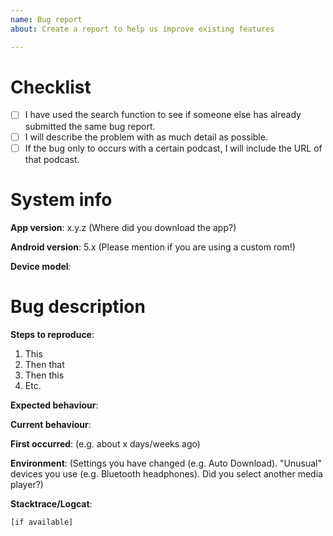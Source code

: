 ```yaml
---
name: Bug report
about: Create a report to help us improve existing features

---
```


# Checklist
<!-- Place an x in the boxes to tick them: [x] -->

- [ ] I have used the search function to see if someone else has already submitted the same bug report.
- [ ] I will describe the problem with as much detail as possible.
- [ ] If the bug only to occurs with a certain podcast, I will include the URL of that podcast.

# System info
<!-- The following information is very important to fill out because some bugs may only occur on certain devices or versions of Android. -->

**App version**: x.y.z (Where did you download the app?)
<!-- The latest version may be different depending on your device. You can find the version in AntennaPod's settings. -->

**Android version**: 5.x (Please mention if you are using a custom rom!)

**Device model**:

# Bug description

**Steps to reproduce**:
1. This
2. Then that
3. Then this
4. Etc.

**Expected behaviour**:
<!-- After following the steps, what did you think AntennaPod would do? -->

**Current behaviour**:
<!-- What did AntennaPod do instead? Screenshots might help. Usually, you can take a screenshot of your smartphone by pressing *Power* + *Volume down* for a few seconds. -->

**First occurred**: (e.g. about x days/weeks ago)

**Environment**: (Settings you have changed (e.g. Auto Download). "Unusual" devices you use (e.g. Bluetooth headphones). Did you select another media player?)

**Stacktrace/Logcat**:
<!-- If you are experiencing a crash, including the stacktrace will likely get it fixed sooner. AntennaPod has an `export logs` feature for this. -->
```
[if available]
```

